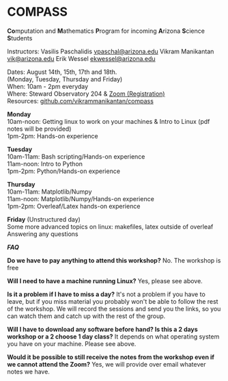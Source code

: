 # COMPASS

**Co**mputation and **M**athematics **P**rogram for incoming **A**rizona **S**cience **S**tudents

Instructors:
Vasilis Paschalidis <vpaschal@arizona.edu>
Vikram Manikantan <vik@arizona.edu>
Erik Wessel <ekwessel@arizona.edu>

Dates: August 14th, 15th, 17th and 18th. \
       (Monday, Tuesday, Thursday and Friday) \
When: 10am - 2pm everyday \
Where: Steward Observatory 204 & [Zoom (Registration)](https://arizona.zoom.us/meeting/register/tZAlfuupqD4uHtBD6uaf6u6XsSnPbkeQEKsO) \
Resources: [github.com/vikrammanikantan/compass](github.com/vikrammanikantan/compass)

**Monday** \
10am-noon: Getting linux to work on your machines & Intro to Linux (pdf notes will be provided) \
1pm-2pm: Hands-on experience 

**Tuesday** \
10am-11am: Bash scripting/Hands-on experience \
11am-noon:  Intro to Python \
1pm-2pm: Python/Hands-on experience 

**Thursday** \
10am-11am: Matplotlib/Numpy \
11am-noon: Matplotlib/Numpy/Hands-on experience \
1pm-2pm: Overleaf/Latex hands-on experience 

**Friday** (Unstructured day) \
Some more advanced topics on linux: makefiles, latex outside of overleaf \
Answering any questions 


***FAQ***

**Do we have to pay anything to attend this workshop?**
No. The workshop is free

**Will I need to have a machine running Linux?**
Yes, please see above.

**Is it a problem if I have to miss a day?**
It's not a problem if you have to leave, but if you miss material you probably won't be able to follow the rest of the workshop. We will record the sessions and send you the links, so you can watch them and catch up with the rest of the group.

**Will I have to download any software before hand? Is this a 2 days workshop or a 2 choose 1 day class?**
It depends on what operating system you have on your machine. Please see above.

**Would it be possible to still receive the notes from the workshop even if we cannot attend the Zoom?**
Yes, we will provide over email whatever notes we have.
       
